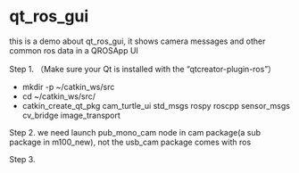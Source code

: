 # qt_ros_gui
this is a demo about qt_ros_gui, it shows camera messages and other common ros data in a QROSApp UI

Step 1.
（Make sure your Qt is installed with the “qtcreator-plugin-ros”）
* mkdir -p ~/catkin_ws/src
* cd ~/catkin_ws/src/
* catkin_create_qt_pkg cam_turtle_ui std_msgs rospy roscpp sensor_msgs cv_bridge image_transport

Step 2.
we need launch pub_mono_cam node in cam package(a sub package in m100_new), not the usb_cam package comes with ros

Step 3.
